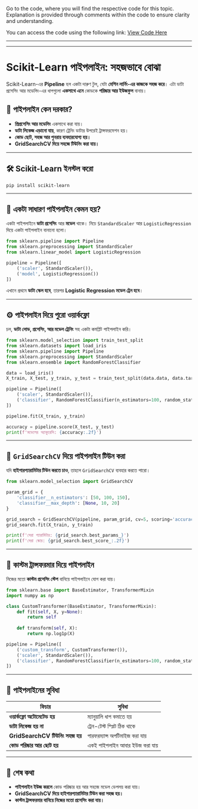 Go to the code, where you will find the respective code for this topic. Explanation is provided through comments within the code to ensure clarity and understanding.

You can access the code using the following link:
[View Code Here]()

---
---



# Scikit-Learn পাইপলাইন: সহজভাবে বোঝা

Scikit-Learn-এর **Pipeline** হল একটা দারুণ টুল, যেটা **মেশিন লার্নিং-এর কাজকে সহজ করে**। এটা ডাটা প্রসেসিং আর মডেলিং-এর ধাপগুলো **একসাথে এনে** কোডকে **পরিষ্কার আর ইউজফুল** বানায়।

## 📌 পাইপলাইন কেন দরকার?
- **প্রিপ্রসেসিং আর মডেলিং** একসাথে করা যায়।
- **ডাটা লিকেজ এড়ানো যায়**, কারণ ট্রেনিং ডাটার উপরেই ট্রান্সফরমেশন হয়।
- **কোড ছোট, সহজ আর পুনরায় ব্যবহারযোগ্য হয়।**
- **GridSearchCV দিয়ে সহজে টিউনিং করা যায়।**

---

## 🛠️ Scikit-Learn ইনস্টল করো
```bash
pip install scikit-learn
```

---

## 🚀 একটা সাধারণ পাইপলাইন কেমন হয়?
একটা পাইপলাইনে **ডাটা প্রসেসিং** আর **মডেল** থাকে। নিচে `StandardScaler` আর `LogisticRegression` দিয়ে একটা পাইপলাইন বানানো হলো।

```python
from sklearn.pipeline import Pipeline
from sklearn.preprocessing import StandardScaler
from sklearn.linear_model import LogisticRegression

pipeline = Pipeline([
    ('scaler', StandardScaler()),
    ('model', LogisticRegression())
])
```

এখানে প্রথমে **ডাটা স্কেল হবে**, তারপর **Logistic Regression মডেল ট্রেন হবে**।

---

## ⚙️ পাইপলাইন দিয়ে পুরো ওয়ার্কফ্লো
চল, **ডাটা লোড, প্রসেসিং, আর মডেল ট্রেনিং** সহ একটা কমপ্লিট পাইপলাইন করি।

```python
from sklearn.model_selection import train_test_split
from sklearn.datasets import load_iris
from sklearn.pipeline import Pipeline
from sklearn.preprocessing import StandardScaler
from sklearn.ensemble import RandomForestClassifier

data = load_iris()
X_train, X_test, y_train, y_test = train_test_split(data.data, data.target, test_size=0.2, random_state=42)

pipeline = Pipeline([
    ('scaler', StandardScaler()),
    ('classifier', RandomForestClassifier(n_estimators=100, random_state=42))
])

pipeline.fit(X_train, y_train)

accuracy = pipeline.score(X_test, y_test)
print(f'মডেলের অ্যাকুরেসি: {accuracy:.2f}')
```

---

## 🔄 `GridSearchCV` দিয়ে পাইপলাইন টিউন করা
যদি **হাইপারপ্যারামিটার টিউন করতে চাও**, তাহলে `GridSearchCV` ব্যবহার করতে পারো।

```python
from sklearn.model_selection import GridSearchCV

param_grid = {
    'classifier__n_estimators': [50, 100, 150],
    'classifier__max_depth': [None, 10, 20]
}

grid_search = GridSearchCV(pipeline, param_grid, cv=5, scoring='accuracy')
grid_search.fit(X_train, y_train)

print(f'সেরা প্যারামিটার: {grid_search.best_params_}')
print(f'সেরা স্কোর: {grid_search.best_score_:.2f}')
```

---

## 🔄 কাস্টম ট্রান্সফরমার দিয়ে পাইপলাইন
নিজের মতো **কাস্টম প্রসেসিং স্টেপ** বানিয়ে পাইপলাইনে যোগ করা যায়।

```python
from sklearn.base import BaseEstimator, TransformerMixin
import numpy as np

class CustomTransformer(BaseEstimator, TransformerMixin):
    def fit(self, X, y=None):
        return self
    
    def transform(self, X):
        return np.log1p(X)

pipeline = Pipeline([
    ('custom_transform', CustomTransformer()),
    ('scaler', StandardScaler()),
    ('classifier', RandomForestClassifier(n_estimators=100, random_state=42))
])
```

---

## 📝 পাইপলাইনের সুবিধা
| ফিচার | সুবিধা |
|---------|---------|
| **ওয়ার্কফ্লো অটোমেটেড হয়** | ম্যানুয়ালি ধাপ কমাতে হয় |
| **ডাটা লিকেজ হয় না** | ট্রেন-টেস্ট স্প্লিট ঠিক থাকে |
| **GridSearchCV টিউনিং সহজ হয়** | পারফরম্যান্স অপটিমাইজ করা যায় |
| **কোড পরিষ্কার আর ছোট হয়** | একই পাইপলাইন আবার ইউজ করা যায় |

---

## 🎯 শেষ কথা
- **পাইপলাইন ইউজ করলে** কোড পরিষ্কার হয় আর সহজে মডেল ডেপলয় করা যায়।
- **GridSearchCV দিয়ে হাইপারপ্যারামিটার টিউন করা সহজ হয়।**
- **কাস্টম ট্রান্সফরমার বানিয়ে নিজের মতো প্রসেসিং করা যায়।**


